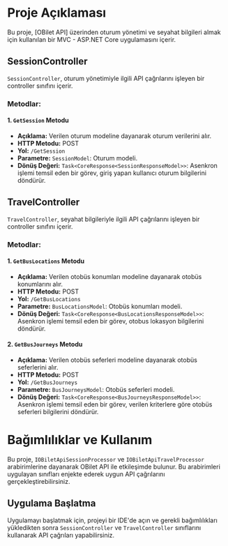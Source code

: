 # Proje Açıklaması

Bu proje, [OBilet API] üzerinden oturum yönetimi ve seyahat bilgileri almak için kullanılan bir MVC - ASP.NET Core uygulamasını içerir.

## SessionController

`SessionController`, oturum yönetimiyle ilgili API çağrılarını işleyen bir controller sınıfını içerir.

### Metodlar:

#### 1. `GetSession` Metodu

- **Açıklama:** Verilen oturum modeline dayanarak oturum verilerini alır.
- **HTTP Metodu:** POST
- **Yol:** `/GetSession`
- **Parametre:** `SessionModel`: Oturum modeli.
- **Dönüş Değeri:** `Task<CoreResponse<SessionResponseModel>>`: Asenkron işlemi temsil eden bir görev, giriş yapan kullanıcı oturum bilgilerini döndürür.

## TravelController

`TravelController`, seyahat bilgileriyle ilgili API çağrılarını işleyen bir controller sınıfını içerir.

### Metodlar:

#### 1. `GetBusLocations` Metodu

- **Açıklama:** Verilen otobüs konumları modeline dayanarak otobüs konumlarını alır.
- **HTTP Metodu:** POST
- **Yol:** `/GetBusLocations`
- **Parametre:** `BusLocationsModel`: Otobüs konumları modeli.
- **Dönüş Değeri:** `Task<CoreResponse<BusLocationsResponseModel>>`: Asenkron işlemi temsil eden bir görev, otobus lokasyon bilgilerini döndürür.

#### 2. `GetBusJourneys` Metodu

- **Açıklama:** Verilen otobüs seferleri modeline dayanarak otobüs seferlerini alır.
- **HTTP Metodu:** POST
- **Yol:** `/GetBusJourneys`
- **Parametre:** `BusJourneysModel`: Otobüs seferleri modeli.
- **Dönüş Değeri:** `Task<CoreResponse<BusJourneysResponseModel>>`: Asenkron işlemi temsil eden bir görev, verilen kriterlere göre otobüs seferleri bilgilerini döndürür.

# Bağımlılıklar ve Kullanım

Bu proje, `IOBiletApiSessionProcessor` ve `IOBiletApiTravelProcessor` arabirimlerine dayanarak OBilet API ile etkileşimde bulunur. Bu arabirimleri uygulayan sınıfları enjekte ederek uygun API çağrılarını gerçekleştirebilirsiniz.

## Uygulama Başlatma

Uygulamayı başlatmak için, projeyi bir IDE'de açın ve gerekli bağımlılıkları yükledikten sonra `SessionController` ve `TravelController` sınıflarını kullanarak API çağrıları yapabilirsiniz.
